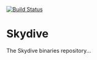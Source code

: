 [![Build Status](http://ci-logs.skydive.network/skydive-create-binaries/badge)](http://ci-logs.skydive.network/skydive-create-binaries/)

# Skydive
The Skydive binaries repository...
